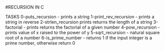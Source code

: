 #RECURSION IN C 
 
TASKS
0-puts_recursion - prints a string
1-print_rev_recursion - prints a string in reverse 
2-strlen_recursion  prints returns the length of a string
3-factorial - prints returns the factorial of a given number
4-pow_recursion - prints value of x raised to the power of y
5-sqrt_recursion - natural square root of a number
6-is_prime_number -  returns 1 if the input integer is a prime number, otherwise return 0
